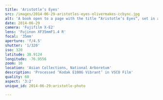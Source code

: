 ```yaml
---
title: 'Aristotle’s Eyes'
src: /images/2014-06-29-aristotles-eyes-olivermakes-ccbync.jpg
alt: 'A book open to a page with the title “Aristotle’s Eyes”, set in a grassy, shady garden.'
date: 2014-06-29
camera: 'Fujifilm X-E2'
lens: 'Fujinon XF35mmF1.4 R'
focal: '35mm'
aperture: 'f/4.5'
shutter: '1/320'
iso: 320
latitude: 38.9124
longitude: -76.9556
zoom: 16
location: 'Asian Collections, National Arboretum'
description: 'Processed ‘Kodak E100G Vibrant’ in VSCO Film'
quality: 60
aspect: '3:2'
unique_id: 2014-06-29:aristotle-photo

---
```

